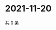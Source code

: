 # 2021-11-20

共 0 条

<!-- BEGIN WEIBO -->
<!-- 最后更新时间 Sat Nov 20 2021 17:11:20 GMT+0800 (China Standard Time) -->

<!-- END WEIBO -->
